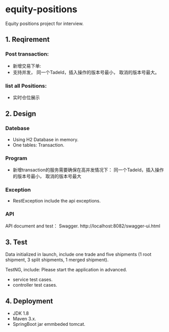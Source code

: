 # equity-positions
Equity positions project for interview.

## 1. Reqirement
### Post transaction: 
* 新增交易下单:
* 支持并发， 同一个TadeId，插入操作的版本号最小， 取消的版本号最大。

### list all Positions:
*   实时仓位展示



## 2. Design
### Datebase
* Using H2 Database in memory.
* One tables: Transaction.
### Program
* 新增transaction的服务需要确保在高并发情况下： 同一个TadeId，插入操作的版本号最小， 取消的版本号最大


### Exception
* RestException include the api exceptions.

### API
API document and test： Swagger. http://localhost:8082/swagger-ui.html



## 3. Test
Data initialized in launch, include one trade and five shipments (1 root shipment, 3 split shipments, 1 merged shipment).

TestNG, include: Please start the application in advanced.
* service test cases.
* controller test cases. 

## 4. Deployment
* JDK 1.8
* Maven 3.x.
* SpringBoot jar emmbeded tomcat.
